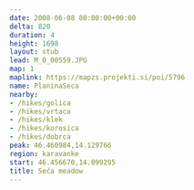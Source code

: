 ```yaml
---
date: 2008-06-08 00:00:00+00:00
delta: 820
duration: 4
height: 1698
layout: stub
lead: M_0_00559.JPG
map: 1
maplink: https://mapzs.projekti.si/poi/5796
name: PlaninaSeca
nearby:
- /hikes/golica
- /hikes/vrtaca
- /hikes/klek
- /hikes/korosica
- /hikes/dobrca
peak: 46.460984,14.129766
region: karavanke
start: 46.456670,14.099295
title: Seča meadow
---
```

